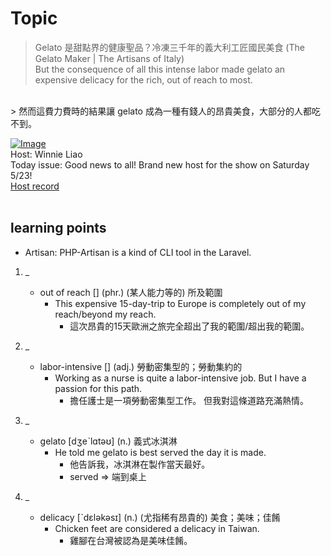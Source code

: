 # Topic

> Gelato 是甜點界的健康聖品？冷凍三千年的義大利工匠國民美食 (The Gelato Maker | The Artisans of Italy) <br>
> But the consequence of all this intense labor made gelato an expensive delicacy for the rich, out of reach to most.
 <br>
> 然而這費力費時的結果讓 gelato 成為一種有錢人的昂貴美食，大部分的人都吃不到。

 <br>

[![Image](https://cdn.voicetube.com/assets/thumbnails/pwau3wmiVN4.jpg)](https://www.youtube.com/embed/pwau3wmiVN4?rel=0&showinfo=0&cc_load_policy=0&controls=1&autoplay=1&iv_load_policy=3&playsinline=1&wmode=transparent&start=115&end=122&enablejsapi=1&origin=https://tw.voicetube.com&widgetid=1)<br>
Host: Winnie Liao
<br>Today issue: Good news to all! Brand new host for the show on Saturday 5/23!
<br>
[Host record](https://cdn.voicetube.com/tmp/everyday_records/callmeboss901/3077.mp3)
<br><br>
## learning points
* Artisan: PHP-Artisan is a kind of CLI tool in the Laravel.
1. _
	* out of reach [] (phr.) (某人能力等的) 所及範圍
		- This expensive 15-day-trip to Europe is completely out of my reach/beyond my reach.
			+ 這次昂貴的15天歐洲之旅完全超出了我的範圍/超出我的範圍。

2. _
	* labor-intensive [] (adj.) 勞動密集型的；勞動集約的
		- Working as a nurse is quite a labor-intensive job. But I have a passion for this path.
			+ 擔任護士是一項勞動密集型工作。 但我對這條道路充滿熱情。

3. _
	* gelato [dʒeˋlɑtəʊ] (n.) 義式冰淇淋
		- He told me gelato is best served the day it is made.
			+ 他告訴我，冰淇淋在製作當天最好。
			+ served => 端到桌上

4. _
	* delicacy [ˋdɛləkəsɪ] (n.) (尤指稀有昂貴的) 美食；美味；佳餚
		- Chicken feet are considered a delicacy in Taiwan.
			+ 雞腳在台灣被認為是美味佳餚。
